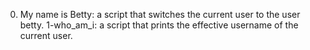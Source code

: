 0. My name is Betty: a script that switches the current user to the user betty.
1-who_am_i: a script that prints the effective username of the current user.


